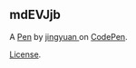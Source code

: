 mdEVJjb
-------


A [Pen](https://codepen.io/jingyuanluo/pen/mdEVJjb) by [jingyuan ](https://codepen.io/jingyuanluo) on [CodePen](https://codepen.io).

[License](https://codepen.io/jingyuanluo/pen/mdEVJjb/license).